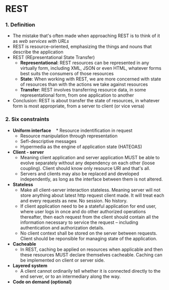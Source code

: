 # REST


### 1. Definition
* The mistake that's often made when approaching REST is
 to think of it as *web services with URLs*
* REST is resource-oriented, emphasizing the things and
nouns that describe the application
* REST (REpresentational State Transfer)
    * **Representational**: REST resources can be represented in any virtually form,
    including XML, JSON or even HTML, whatever forms best suits
    the consumers of those resources
    * **State**: When working with REST, we are more concerned 
    with state of resources than with the actions we take against
    resources
    * **Transfer**: REST involves transferring resource data,
     in some representational form, from one application to another
* Conclusion: REST is about transfer the state of resources, in whatever
form is most appropriate, from a server to client (or vice versa)

### 2. Six constraints
* **Uniform interface**
    * Resource indentification in request
    * Resource manipulation through representation
    * Sefl-descriptive messages
    * Hypermedia as the engine of application state (HATEOAS)
* **Client - server**
    * Meaning client application and server application MUST be able to evolve separately without any dependency on each other (loose coupling). Client should know only resource URI and that's all.
    * Servers and clients may also be replaced and developed independently, as long as the interface between them is not altered.
* **Stateless**
    * Make all client-server interaction stateless. Meaning server will not store anything about latest http request client made. It will treat each and every requests as new. No session. No history.
    * If client application need to be a stateful application for end user, where user logs in once and do other authorized operations thereafter, then each request from the client should contain all the information necessary to service the request – including authentication and authorization details.
    * No client context shall be stored on the server between requests. Client should be reponsible for managing state of the application.
* **Cacheable**
    * In REST, caching be applied on resources when applicable and then these resources MUST declare themselves cacheable. Caching can be implemented on client or server side.
* **Layered system**
    * A client cannot ordinarily tell whether it is connected directly to the end server, or to an intermediary along the way.
* **Code on demand (optional)**
